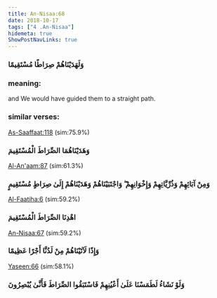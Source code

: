 ```yaml
---
title: An-Nisaa:68
date: 2018-10-17
tags: ["4 .An-Nisaa"]
hidemeta: true 
ShowPostNavLinks: true 
---
```

### وَلَهَدَيْنَاهُمْ صِرَاطًا مُسْتَقِيمًا
### meaning: 
and We would have guided them to a straight path.
### similar verses: 

[As-Saaffaat:118](/37/118) (sim:75.9%)

### وَهَدَيْنَاهُمَا الصِّرَاطَ الْمُسْتَقِيمَ

[Al-An'aam:87](/6/87) (sim:61.3%)

### وَمِنْ آبَائِهِمْ وَذُرِّيَّاتِهِمْ وَإِخْوَانِهِمْ ۖ وَاجْتَبَيْنَاهُمْ وَهَدَيْنَاهُمْ إِلَىٰ صِرَاطٍ مُسْتَقِيمٍ

[Al-Faatiha:6](/1/6) (sim:59.2%)

### اهْدِنَا الصِّرَاطَ الْمُسْتَقِيمَ

[An-Nisaa:67](/4/67) (sim:59.2%)

### وَإِذًا لَآتَيْنَاهُمْ مِنْ لَدُنَّا أَجْرًا عَظِيمًا

[Yaseen:66](/36/66) (sim:58.1%)

### وَلَوْ نَشَاءُ لَطَمَسْنَا عَلَىٰ أَعْيُنِهِمْ فَاسْتَبَقُوا الصِّرَاطَ فَأَنَّىٰ يُبْصِرُونَ
